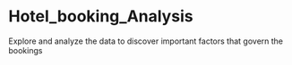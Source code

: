 # Hotel_booking_Analysis
Explore and analyze the data to discover important factors that govern the bookings
